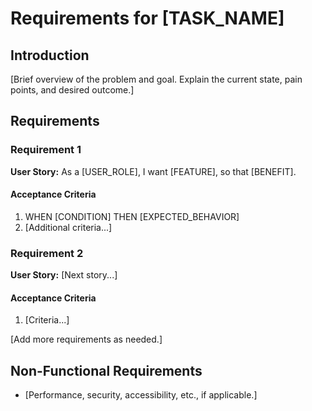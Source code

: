 # Requirements for [TASK_NAME]

## Introduction
[Brief overview of the problem and goal. Explain the current state, pain points, and desired outcome.]

## Requirements

### Requirement 1
**User Story:** As a [USER_ROLE], I want [FEATURE], so that [BENEFIT].

#### Acceptance Criteria
1. WHEN [CONDITION] THEN [EXPECTED_BEHAVIOR]
2. [Additional criteria...]

### Requirement 2
**User Story:** [Next story...]

#### Acceptance Criteria
1. [Criteria...]

[Add more requirements as needed.]

## Non-Functional Requirements
- [Performance, security, accessibility, etc., if applicable.]
